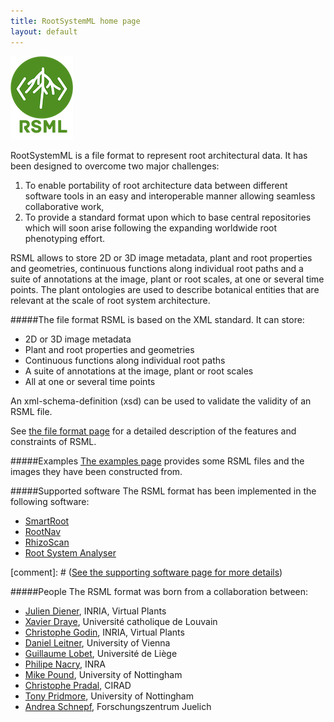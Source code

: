 ```yaml
---
title: RootSystemML home page
layout: default
---
```


[![RSML interoperability](/images/rsml_logo.png)](/images/interoperability.png)

RootSystemML is a file format to represent root architectural data. It has been designed to overcome two major challenges: 

 1. To enable portability of root architecture data between different software tools in an easy and interoperable manner allowing seamless collaborative work, 
 2. To provide a standard format upon which to base central repositories which will soon arise following the expanding worldwide root phenotyping effort.

RSML allows to store 2D or 3D image metadata, plant and root properties and geometries, continuous functions along individual root paths and a suite of annotations at the image, plant or root scales, at one or several time points. The plant ontologies are used to describe botanical entities that are relevant at the scale of root system architecture. 

#####The file format
RSML is based on the XML standard. It can store:

 - 2D or 3D image metadata
 - Plant and root properties and geometries
 - Continuous functions along individual root paths
 - A suite of annotations at the image, plant or root scales
 - All at one or several time points

An xml-schema-definition (xsd) can be used to validate the validity of an RSML file.

See [the file format page](format) for a detailed description of the features and constraints of RSML. 

#####Examples
[The examples page](examples) provides some RSML files and the images they have been constructed from. 

#####Supported software
The RSML format has been implemented in the following software:

 - [SmartRoot](http://www.uclouvain.be/en-smartroot)
 - [RootNav](http://www.cpib.ac.uk/tools-resources/software/rootnav/)
 - [RhizoScan](https://team.inria.fr/virtualplants/research/project/rhizoscan/)
 - [Root System Analyser](http://www.csc.univie.ac.at/rootbox/rsa.html)

[comment]: # ([See the supporting software page for more details](software))

#####People
The RSML format was born from a collaboration between:

 - [Julien Diener](https://sites.google.com/site/juliendiener/), INRIA, Virtual Plants
 - [Xavier Draye](http://www.uclouvain.be/xavier.draye), Université catholique de Louvain
 - [Christophe Godin](mailto:christophe.godin@inria.fr), INRIA, Virtual Plants
 - [Daniel Leitner](mailto:daniel.leitner@univie.ac.at), University of Vienna
 - [Guillaume Lobet](http://www.guillaumelobet.be), Université de Liège
 - [Philipe Nacry](mailto:nacry@supagro.inra.fr), INRA
 - [Mike Pound](http://www.cpib.ac.uk/people/michael-pound/), University of Nottingham
 - [Christophe Pradal](mailto:christophe.pradal@inria.fr), CIRAD
 - [Tony Pridmore](http://www.cpib.ac.uk/people/tony-pridmore/), University of Nottingham
 - [Andrea Schnepf](http://www.fz-juelich.de/ibg/ibg-3/EN/Staff/S/Schnepf%20Dr.%20Andrea.html?nn=1239630), Forschungszentrum Juelich 

